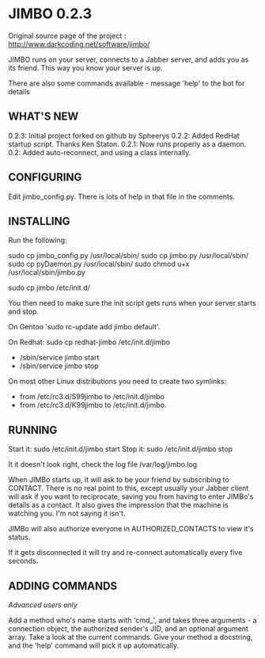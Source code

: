 JIMBO 0.2.3
===========
Original source page of the project : http://www.darkcoding.net/software/jimbo/

JIMBO runs on your server, connects to a Jabber server, and adds you as its friend. This way you know your server is up.

There are also some commands available - message 'help' to the bot for details

WHAT'S NEW
----------
0.2.3: Initial project forked on github by Spheerys
0.2.2: Added RedHat startup script. Thanks Ken Staton.
0.2.1: Now runs properly as a daemon.
0.2: Added auto-reconnect, and using a class internally.

CONFIGURING
-----------

Edit jimbo_config.py. There is lots of help in that file in the comments.

INSTALLING
----------

Run the following:

sudo cp jimbo_config.py /usr/local/sbin/
sudo cp jimbo.py /usr/local/sbin/
sudo cp pyDaemon.py /usr/local/sbin/
sudo chmod u+x /usr/local/sbin/jimbo.py

sudo cp jimbo /etc/init.d/

You then need to make sure the init script gets runs when your server starts and stop.

On Gentoo 'sudo rc-update add jimbo default'.

On Redhat: sudo cp redhat-jimbo /etc/init.d/jimbo
- /sbin/service jimbo start
- /sbin/service jimbo stop

On most other Linux distributions you need to create two symlinks:
- from /etc/rc3.d/S99jimbo to /etc/init.d/jimbo
- from /etc/rc3.d/K99jimbo to /etc/init.d/jimbo.

RUNNING
-------

Start it: sudo /etc/init.d/jimbo start
Stop it: sudo /etc/init.d/jimbo stop
 
It it doesn't look right, check the log file /var/log/jimbo.log

When JIMBo starts up, it will ask to be your friend by subscribing to CONTACT. There is no real point to this, except usually your Jabber client will ask if you want to reciprocate, saving you from having to enter JIMBo's details as a contact. It also gives the impression that the machine is watching you. I'm not saying it isn't.

JIMBo will also authorize everyone in AUTHORIZED_CONTACTS to view it's status.

If it gets disconnected it will try and re-connect automatically every five seconds.

ADDING COMMANDS
---------------

*Advanced users only*

Add a method who's name starts with 'cmd_', and takes three arguments - a connection object, the authorized sender's JID, and an optional argument array. Take a look at the current commands. Give your method a docstring, and the 'help' command will pick it up automatically.


